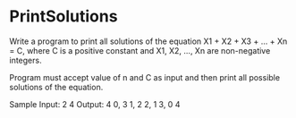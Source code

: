 # PrintSolutions

Write a program to print all solutions of the equation X1 + X2 + X3 + ... + Xn = C, where C is a positive constant and X1, X2, ..., Xn are non-negative integers.

Program must accept value of n and C as input and then print all possible solutions of the equation.

Sample Input: 2 4
Output: 4 0,
3 1,
2 2,
1 3,
0 4
